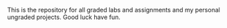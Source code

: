 This is the repository for all graded labs and assignments and my personal ungraded projects. Good luck have fun.